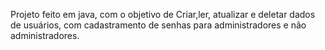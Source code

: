 Projeto feito em java, com o objetivo de Criar,ler, atualizar e deletar dados de usuários, com cadastramento de senhas para administradores e não administradores.
